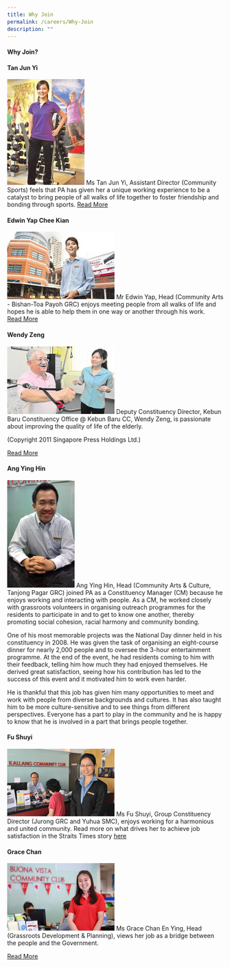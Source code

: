 ```yaml
---
title: Why Join
permalink: /careers/Why-Join
description: ""
---
```

#### Why Join?

#### Tan Jun Yi <br>
  ![](/images/Careers/Tan%20Jun%20Yi.jpg)
Ms Tan Jun Yi, Assistant Director (Community Sports) feels that PA has given her a unique working experience to be a catalyst to bring people of all walks of life together to foster friendship and bonding through sports.
[Read More](/files/Careers/story-tan-jun-yi.pdf)

#### Edwin Yap Chee Kian <br>
 ![](/images/Careers/Edwin%20Yap%20Chee%20Kian.png)
Mr Edwin Yap, Head (Community Arts - Bishan-Toa Payoh GRC) enjoys meeting people from all walks of life and hopes he is able to help them in one way or another through his work.<br>
[Read More](/files/Careers/story-edwin-yap-chee-kian.pdf)

#### Wendy Zeng<br>
![](/images/Careers/Wendy%20Zeng.jpg)
Deputy Constituency Director, Kebun Baru Constituency Office @ Kebun Baru CC, Wendy Zeng, is passionate about improving the quality of life of the elderly. 

(Copyright 2011 Singapore Press Holdings Ltd.)

[Read More](/files/Careers/story-wendy-zeng.pdf)

#### Ang Ying Hin<br>
![](/images/Careers/Ang%20Ying%20Hin.png)
 Ang Ying Hin, Head (Community Arts & Culture, Tanjong Pagar GRC) joined PA as a Constituency Manager (CM) because he enjoys working and interacting with people. As a CM, he worked closely with grassroots volunteers in organising outreach programmes for the residents to participate in and to get to know one another, thereby promoting social cohesion, racial harmony and community bonding.

One of his most memorable projects was the National Day dinner held in his constituency in 2008. He was given the task of organising an eight-course dinner for nearly 2,000 people and to oversee the 3-hour entertainment programme. At the end of the event, he had residents coming to him with their feedback, telling him how much they had enjoyed themselves. He derived great satisfaction, seeing how his contribution has led to the success of this event and it motivated him to work even harder.

He is thankful that this job has given him many opportunities to meet and work with people from diverse backgrounds and cultures. It has also taught him to be more culture-sensitive and to see things from different perspectives. Everyone has a part to play in the community and he is happy to know that he is involved in a part that brings people together.


#### Fu Shuyi<br>
![](/images/Careers/Fu%20Shuyi.jpg)
 Ms Fu Shuyi, Group Constituency Director (Jurong GRC and Yuhua SMC), enjoys working for a harmonious and united community. Read more on what drives her to achieve job satisfaction in the Straits Times story [here](/files/Careers/story-fu-shuyi.pdf)

#### Grace Chan<br>
![](/images/Careers/Grace%20Chan.png)
Ms Grace Chan En Ying, Head (Grassroots Development & Planning), views her job as a bridge between the people and the Government. <br>

[Read More](/files/Careers/story-grace-chan.pdf)
